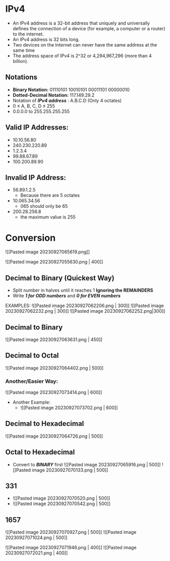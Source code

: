 # IPv4
- An IPv4 address is a 32-bit address that uniquely and universally defines the connection of a device (for example, a computer or a router) to the internet.
- An IPv4 address is 32 bits long.
- Two devices on the Internet can never have the same address at the same time
- The address space of IPv4 is 2^32 or 4,294,967,296 (more than 4 billion).
## Notations
- __Binary Notation:__ 01110101 10010101 00011101 00000010
- __Dotted-Decimal Notation:__ 117.149.29.2
- Notation of ___IPv4 address___ : A.B.C.D (Only 4 octates)
- 0 $\le$ A, B, C, D $\le$ 255
- 0.0.0.0 to 255.255.255.255

## Valid IP Addresses:
- 10.10.56.80
- 240.230.220.89
- 1.2.3.4
- 99.88.67.89
- 100.200.89.90

## Invalid IP Address:
- 56.89.1.2.5
	- Because there are 5 octates
- 10.065.34.56
	- 065 should only be 65
- 200.28.256.8
	- the maximum value is 255

# Conversion
![[Pasted image 20230927065619.png]]


![[Pasted image 20230927055630.png | 400]]
## Decimal to Binary (Quickest Way)

- Split number in halves until it reaches 1 __Ignoring the REMAINDERS__ 
- Write ___1 for ODD numbers___ and ___0 for EVEN numbers___

EXAMPLES:
![[Pasted image 20230927062206.png | 300]]
![[Pasted image 20230927062232.png | 300]]
![[Pasted image 20230927062252.png|300]]

## Decimal to Binary
![[Pasted image 20230927063631.png | 450]]

## Decimal to Octal
![[Pasted image 20230927064402.png | 500]]
### Another/Easier Way:
![[Pasted image 20230927073414.png | 600]]
- Another Example:
	- ![[Pasted image 20230927073702.png | 600]]

## Decimal to Hexadecimal
![[Pasted image 20230927064726.png | 500]]
## Octal to Hexadecimal
- Convert to ___BINARY___ first
![[Pasted image 20230927065916.png | 500]]
![[Pasted image 20230927070133.png | 500]]
## 331
- ![[Pasted image 20230927070520.png | 500]]
- ![[Pasted image 20230927070542.png | 500]]

## 1657
![[Pasted image 20230927070927.png | 500]]
![[Pasted image 20230927071024.png | 500]]

![[Pasted image 20230927071946.png | 400]]
![[Pasted image 20230927072021.png | 400]]




